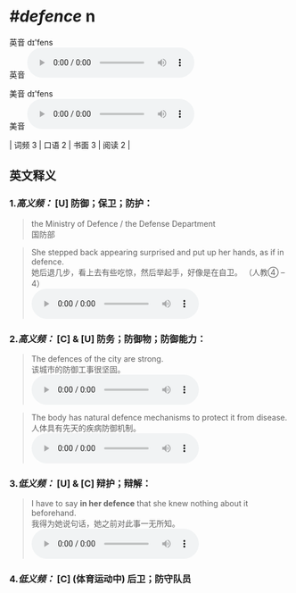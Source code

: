 # ***\#defence*** n
英音 dɪ'fens  
英音
<audio src="./media/defence-B.aac" controls="controls"></audio>

美音 dɪ'fens  
美音
<audio src="./media/defence  defense.aac" controls="controls"></audio>



| 词频 3 | 口语 2 | 书面 3 | 阅读 2 |  

英文释义
---
### 1.*高义频：* **[U] 防御；保卫；防护：**  

 > the Ministry of Defence / the Defense Department  
 > 国防部    

 > She stepped back appearing surprised and put up her hands, as if in defence.   
 > 她后退几步，看上去有些吃惊，然后举起手，好像是在自卫。  （人教④ – 4）  
<audio src="./media/defence  defense-1.aac" controls="controls"></audio>

### 2.*高义频：* **[C] & [U] 防务；防御物；防御能力：**  

 > The defences of the city are strong.   
 > 该城市的防御工事很坚固。    
<audio src="./media/defence  defense-2.aac" controls="controls"></audio>

 > The body has natural defence mechanisms to protect it from disease.   
 > 人体具有先天的疾病防御机制。    
<audio src="./media/defence  defense-3.aac" controls="controls"></audio>

### 3.*低义频：* **[U] & [C] 辩护；辩解：**  

 > I have to say **in her defence** that she knew nothing about it beforehand.   
 > 我得为她说句话，她之前对此事一无所知。    
<audio src="./media/defence  defense-4.aac" controls="controls"></audio>

### 4.*低义频：* **[C] (体育运动中) 后卫；防守队员**  


